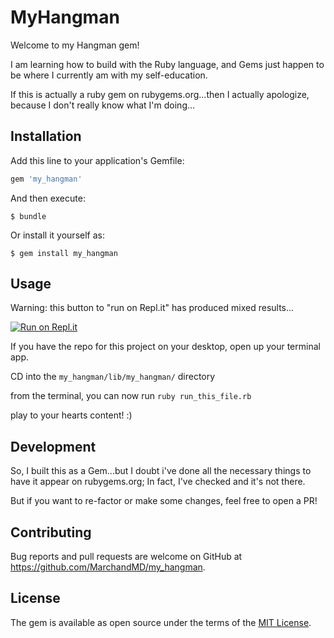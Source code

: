 # MyHangman

Welcome to my Hangman gem! 

I am learning how to build with the Ruby language, and Gems just happen to be where I currently am with my self-education. 

If this is actually a ruby gem on rubygems.org...then I actually apologize, because I don't really know what I'm doing...

## Installation

Add this line to your application's Gemfile:

```ruby
gem 'my_hangman'
```

And then execute:

    $ bundle

Or install it yourself as:

    $ gem install my_hangman

## Usage

Warning: this button to "run on Repl.it" has produced mixed results...

[![Run on Repl.it](https://repl.it/badge/github/MarchandMD/my_hangman)](https://repl.it/github/MarchandMD/my_hangman)

If you have the repo for this project on your desktop, open up your terminal app.  

CD into the `my_hangman/lib/my_hangman/` directory  

from the terminal, you can now run `ruby run_this_file.rb`  

play to your hearts content! :)

## Development

So, I built this as a Gem...but I doubt i've done all the necessary things to have it appear on rubygems.org; In fact, I've checked and it's not there.   

But if you want to re-factor or make some changes, feel free to open a PR! 

## Contributing

Bug reports and pull requests are welcome on GitHub at https://github.com/MarchandMD/my_hangman.

## License

The gem is available as open source under the terms of the [MIT License](https://opensource.org/licenses/MIT).
